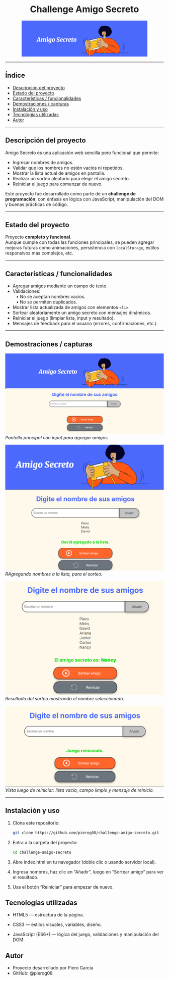 <!-- Título + imagen portada -->
<h1 align="center">Challenge Amigo Secreto</h1>
<p align="center">
  <img src="./assets/capturas/principal.png" alt="Vista de la app Amigo Secreto" width="400" />
</p>

---

## Índice

- [Descripción del proyecto](#-descripción-del-proyecto)  
- [Estado del proyecto](#-estado-del-proyecto)  
- [Características / funcionalidades](#-características--funcionalidades)  
- [Demostraciones / capturas](#-demostraciones--capturas)  
- [Instalación y uso](#-instalación-y-uso)  
- [Tecnologías utilizadas](#-tecnologías-utilizadas)  
- [Autor](#-autor)  

---

## Descripción del proyecto

Amigo Secreto es una aplicación web sencilla pero funcional que permite:

- Ingresar nombres de amigos.  
- Validar que los nombres no estén vacíos ni repetidos.  
- Mostrar la lista actual de amigos en pantalla.  
- Realizar un sorteo aleatorio para elegir el amigo secreto.  
- Reiniciar el juego para comenzar de nuevo.

Este proyecto fue desarrollado como parte de un **challenge de programación**, con énfasis en lógica con JavaScript, manipulación del DOM y buenas prácticas de código.

---

## Estado del proyecto

Proyecto **completo y funcional**.  
Aunque cumple con todas las funciones principales, se pueden agregar mejoras futuras como animaciones, persistencia con `localStorage`, estilos responsivos más complejos, etc.

---

## Características / funcionalidades

- Agregar amigos mediante un campo de texto.  
- Validaciones:  
  • No se aceptan nombres vacíos.  
  • No se permiten duplicados.  
- Mostrar lista actualizada de amigos con elementos `<li>`.  
- Sortear aleatoriamente un amigo secreto con mensajes dinámicos.  
- Reiniciar el juego (limpiar lista, input y resultado).  
- Mensajes de feedback para el usuario (errores, confirmaciones, etc.).

---

## Demostraciones / capturas

![Pantalla principal](./assets/capturas/pantalla-principal.png)  
*Pantalla principal con input para agregar amigos.*

![Agregar Nombres](./assets/capturas/nombre.png)  
*RAgregando nombres a la lista, para el sorteo.*

![Sorteo](./assets/capturas/sorteo.png)  
*Resultado del sorteo mostrando el nombre seleccionado.*

![Reiniciar](./assets/capturas/reiniciar.png)  
*Vista luego de reiniciar: lista vacía, campo limpio y mensaje de reinicio.*

---

## Instalación y uso

1. Clona este repositorio:  
   ```bash
   git clone https://github.com/pierog08/challenge-amigo-secreto.git

2. Entra a la carpeta del proyecto:
   ```bash
   cd challenge-amigo-secreto
3. Abre index.html en tu navegador (doble clic o usando servidor local).

4. Ingresa nombres, haz clic en “Añadir”, luego en “Sortear amigo” para ver el resultado.

5. Usa el botón “Reiniciar” para empezar de nuevo.

## Tecnologías utilizadas

- HTML5 — estructura de la página.

- CSS3 — estilos visuales, variables, diseño.

- JavaScript (ES6+) — lógica del juego, validaciones y manipulación del DOM.

## Autor
- Proyecto desarrollado por Piero García
- GitHub: @pierog08

